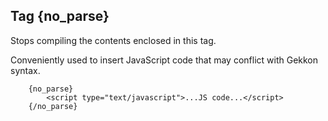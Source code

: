## Tag {no_parse}

Stops compiling the contents enclosed in this tag.

Conveniently used to insert JavaScript code that may conflict with Gekkon syntax.

```smarty
	{no_parse}
    	<script type="text/javascript">...JS code...</script>
	{/no_parse}
```